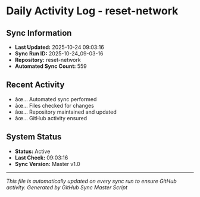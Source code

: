 ﻿# Daily Activity Log - reset-network

## Sync Information
- **Last Updated:** 2025-10-24 09:03:16
- **Sync Run ID:** 2025-10-24_09-03-16
- **Repository:** reset-network
- **Automated Sync Count:** 559

## Recent Activity
- âœ… Automated sync performed
- âœ… Files checked for changes
- âœ… Repository maintained and updated
- âœ… GitHub activity ensured

## System Status
- **Status:** Active
- **Last Check:** 09:03:16
- **Sync Version:** Master v1.0

---
*This file is automatically updated on every sync run to ensure GitHub activity.*
*Generated by GitHub Sync Master Script*
